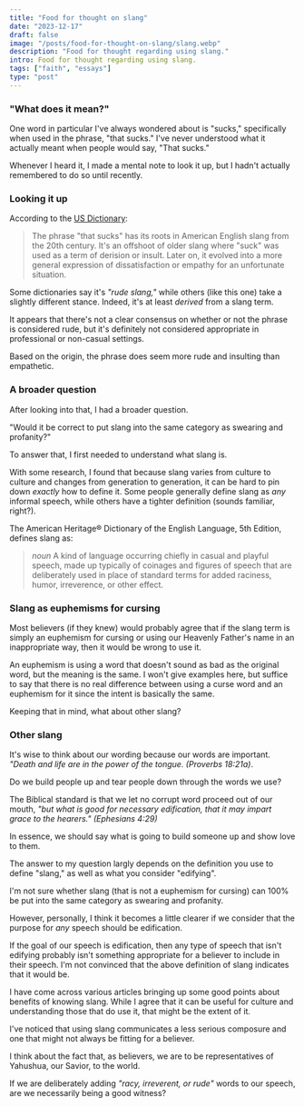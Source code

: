 ```yaml
---
title: "Food for thought on slang"
date: "2023-12-17"
draft: false
image: "/posts/food-for-thought-on-slang/slang.webp"
description: "Food for thought regarding using slang."
intro: Food for thought regarding using slang.
tags: ["faith", "essays"]
type: "post"
---
```



### "What does it mean?"

One word in particular I've always wondered about is "sucks," specifically when used in the phrase, "that sucks." I've never understood what it actually meant when people would say, "That sucks."

Whenever I heard it, I made a mental note to look it up, but I hadn't actually remembered to do so until recently.


### Looking it up

According to the [US Dictionary](https://usdictionary.com/idioms/that-sucks/):

> The phrase "that sucks" has its roots in American English slang from the 20th century. It's an offshoot of older slang where "suck" was used as a term of derision or insult. Later on, it evolved into a more general expression of dissatisfaction or empathy for an unfortunate situation.

Some dictionaries say it's *"rude slang,"* while others (like this one) take a slightly different stance. Indeed, it's at least *derived* from a slang term.

It appears that there's not a clear consensus on whether or not the phrase is considered rude, but it's definitely not considered appropriate in professional or non-casual settings.

Based on the origin, the phrase does seem more rude and insulting than empathetic.


### A broader question

After looking into that, I had a broader question. 

"Would it be correct to put slang into the same category as swearing and profanity?"

To answer that, I first needed to understand what slang is. 

With some research, I found that because slang varies from culture to culture and changes from generation to generation, it can be hard to pin down *exactly* how to define it. Some people generally define slang as *any* informal speech, while others have a tighter definition (sounds familiar, right?).

The American Heritage® Dictionary of the English Language, 5th Edition, defines slang as:

> *noun* A kind of language occurring chiefly in casual and playful speech, made up typically of coinages and figures of speech that are deliberately used in place of standard terms for added raciness, humor, irreverence, or other effect.


### Slang as euphemisms for cursing

Most believers (if they knew) would probably agree that if the slang term is simply an euphemism for cursing or using our Heavenly Father's name in an inappropriate way, then it would be wrong to use it.

An euphemism is using a word that doesn't sound as bad as the original word, but the meaning is the same. I won't give examples here, but suffice to say that there is no real difference between using a curse word and an euphemism for it since the intent is basically the same.

Keeping that in mind, what about other slang?


### Other slang

It's wise to think about our wording because our words are important. *"Death and life are in the power of the tongue. (Proverbs 18:21a)*.

Do we build people up and tear people down through the words we use?

The Biblical standard is that we let no corrupt word proceed out of our mouth, *"but what is good for necessary edification, that it may impart grace to the hearers." (Ephesians 4:29)* 

In essence, we should say what is going to build someone up and show love to them.

The answer to my question largly depends on the definition you use to define "slang," as well as what you consider "edifying".

I'm not sure whether slang (that is not a euphemism for cursing) can 100% be put into the same category as swearing and profanity. 

However, personally, I think it becomes a little clearer if we consider that the purpose for *any* speech should be edification.

If the goal of our speech is edification, then any type of speech that isn't edifying probably isn't something appropriate for a believer to include in their speech. I'm not convinced that the above definition of slang indicates that it would be.

I have come across various articles bringing up some good points about benefits of knowing slang. While I agree that it can be useful for culture and understanding those that do use it, that might be the extent of it.

I've noticed that using slang communicates a less serious composure and one that might not always be fitting for a believer. 

I think about the fact that, as believers, we are to be representatives of Yahushua, our Savior, to the world. 

If we are deliberately adding *"racy, irreverent, or rude"* words to our speech, are we necessarily being a good witness?
